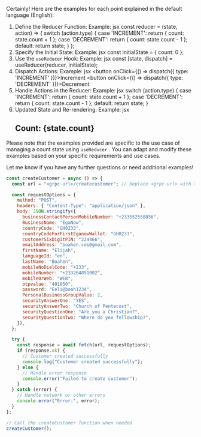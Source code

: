 Certainly! Here are the examples for each point explained in the default language (English):

1. Define the Reducer Function:
   Example:
   jsx
   const reducer = (state, action) => {
   switch (action.type) {
   case 'INCREMENT':
   return { count: state.count + 1 };
   case 'DECREMENT':
   return { count: state.count - 1 };
   default:
   return state;
   }
   };
2. Specify the Initial State:
   Example:
   jsx
   const initialState = { count: 0 };
3. Use the `useReducer` Hook:
   Example:
   jsx
   const [state, dispatch] = useReducer(reducer, initialState);
4. Dispatch Actions:
   Example:
   jsx
   <button onClick={() => dispatch({ type: 'INCREMENT' })}>Increment</button>
   <button onClick={() => dispatch({ type: 'DECREMENT' })}>Decrement</button>
5. Handle Actions in the Reducer:
   Example:
   jsx
   switch (action.type) {
   case 'INCREMENT':
   return { count: state.count + 1 };
   case 'DECREMENT':
   return { count: state.count - 1 };
   default:
   return state;
   }
6. Updated State and Re-rendering:
Example:
jsx
   <h2>Count: {state.count}</h2>
Please note that the examples provided are specific to the use case of managing a count state using  `useReducer` . You can adapt and modify these examples based on your specific requirements and use cases.

Let me know if you have any further questions or need additional examples!

```js
const createCustomer = async () => {
  const url = "<grpc-url>/createcustomer"; // Replace <grpc-url> with the actual gRPC URL

  const requestOptions = {
    method: "POST",
    headers: { "Content-Type": "application/json" },
    body: JSON.stringify({
      businessContactPersonMobileNumber: "+233552558856",
      BusinessName: "EgaNow",
      countryCode: "GH0233",
      countryCodeForFirstEganowWallet: "GH0233",
      customerSixDigitPIN: "224466",
      emailAddress: "boahen.cos@gmail.com",
      firstName: "Elijah",
      languageId: "en",
      lastName: "Boahen",
      mobileNoDialCode: "+233",
      mobileNumber: "+233264851002",
      mobileOrWeb: "WEB",
      otpvalue: "401050",
      password: "Eeli@boah1234",
      PersonalBusinessGroupValue: 2,
      securityAnswerOne: "YES",
      securityAnswerTwo: "Church of Pentecost",
      securityQuestionOne: "Are you a Christian?",
      securityQuestionTwo: "Where do you fellowship?",
    }),
  };

  try {
    const response = await fetch(url, requestOptions);
    if (response.ok) {
      // Customer created successfully
      console.log("Customer created successfully");
    } else {
      // Handle error response
      console.error("Failed to create customer");
    }
  } catch (error) {
    // Handle network or other errors
    console.error("Error:", error);
  }
};

// Call the createCustomer function when needed
createCustomer();
```
